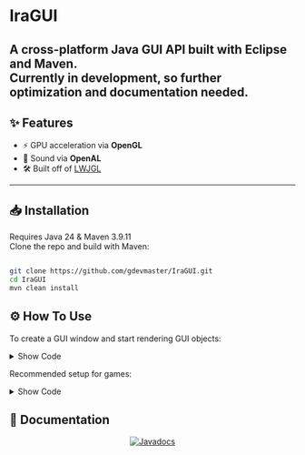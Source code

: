 # IraGUI

A cross-platform **Java GUI API** built with **Eclipse** and **Maven**.  
Currently in development, so further optimization and documentation needed.  
---

## ✨ Features
- ⚡ GPU acceleration via **OpenGL**  
- 🎵 Sound via **OpenAL**  
- 🛠️ Built off of [LWJGL](https://www.lwjgl.org)
---

## 📥 Installation
Requires Java 24 & Maven 3.9.11  
Clone the repo and build with Maven:
```bash

git clone https://github.com/gdevmaster/IraGUI.git
cd IraGUI
mvn clean install

```

## ⚙️ How To Use

To create a GUI window and start rendering GUI objects:

<details>
<summary>Show Code</summary>

```java
import com.iragui.GUI;

public class GUIApp implements Runnable {

	private boolean running = false;
	private GUI gui;
	
	public GUIApp() {
		this.running=true;
		
		// Create a new GUI window
		gui = new GUI(
            "IraGUI Example",  // Window title
            1920,              // Width
            1001,              // Height
            1920,              // Scaled Width
            1001,              // Scaled Height
            true,              // Resizable
            true,              // Decorated
            false,             // Maximized
            true,              // Exit On Close
            false,             // Redraw Every Frame (tip: true for games, false for GUI)
            true               // Nearest Neighbor Filter
        );
	}

    public static void main(String[] args) {
        GUIApp a = new GUIApp();
        Thread t = new Thread(a);
        t.start();
    }
    
    private void update() {
    	// write code here
    }

	@Override
	public void run() {
		gui.begin();
		gui.getWindow().initSound();
		gui.setBackground(0.15f, 0.15f, 0.15f, 1f);
		
		this.init();
		
		while(running) {
			this.update();
			
			gui.update();
			gui.render();
			try {
				Thread.sleep(1);
			} catch (InterruptedException e) {
				e.printStackTrace();
			}
		}
	}
}
```
</details>

Recommended setup for games:

<details>
<summary>Show Code</summary>

```java
import com.iragui.GUI;

public class GUIApp implements Runnable {

	private boolean running = false;
	private GUI gui;
	public static final double UPDATE_CAP = 1.0 / 60.0;
	
	public GUIApp() {
		this.running=true;
		
		// Create a new GUI window
		gui = new GUI(
            "IraGUI Example",  // Window title
            1920,              // Width
            1001,              // Height
            1920,              // Scaled Width
            1001,              // Scaled Height
            true,              // Resizable
            true,              // Decorated
            true,              // Maximized
            true,              // Exit On Close
            true,              // Redraw Every Frame (tip: true for games, false for GUI)
            true               // Nearest Neighbor Filter
        );
	}

    public static void main(String[] args) {
        GUIApp a = new GUIApp();
        Thread t = new Thread(a);
        t.start();
    }
    
    private void init() {
    	// write init code here
    }
    
    private void update() {
    	// write code here
    }
    
    private void render() {
    	// render stuff here
    	gui.getWindow().render();
    }

	@Override
	public void run() {
		
		gui.begin();
		gui.getWindow().initSound();
		
		init();
		
		double firstTime = 0;
		double lastTime =  System.nanoTime() / 1000000000.0;
		double passedTime = 0;
		double unprocessedTime = 0;
		double frameTime = 0;
		
		boolean render;
		while(true) {
			render=false;
			firstTime = System.nanoTime() / 1000000000.0;
			passedTime = firstTime - lastTime;
			lastTime = firstTime;
	
			unprocessedTime += passedTime;
			frameTime += passedTime;
			
			while(unprocessedTime >= UPDATE_CAP) {
				unprocessedTime -= UPDATE_CAP;
				
				try {
					this.update();
				} catch (Exception e) {}
				
				render=true;
		
				if(frameTime >= 1.0) {
					frameTime = 0;
				}
			}
			if(render) {
				this.render();
			} else {
				try {
					Thread.sleep(1);
				} catch (InterruptedException e) {}
			}
		}
	}
}
```
</details>

## 📖 Documentation

<p align="center">
  <a href="https://gdevmaster.github.io/IraGUI/apidocs/">
    <img src="https://img.shields.io/badge/Javadocs-Online-blue?style=for-the-badge&logo=readthedocs&logoColor=white" alt="Javadocs">
  </a>
</p>

